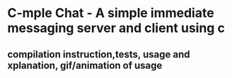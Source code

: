 # C-mple Chat - A simple immediate messaging server and client using c


## compilation instruction,tests, usage and xplanation, gif/animation of usage
